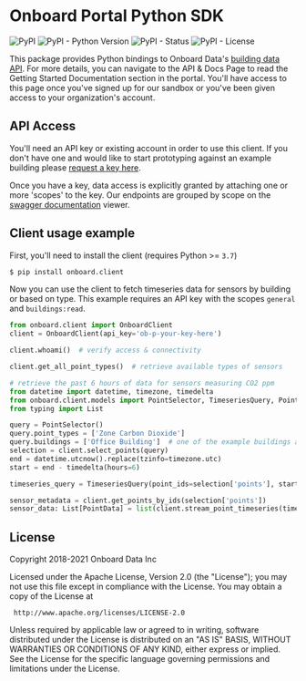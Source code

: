 # Onboard Portal Python SDK

![PyPI](https://img.shields.io/pypi/v/onboard.client)
![PyPI - Python Version](https://img.shields.io/pypi/pyversions/onboard.client)
![PyPI - Status](https://img.shields.io/pypi/status/onboard.client)
![PyPI - License](https://img.shields.io/pypi/l/onboard.client)

This package provides Python bindings to Onboard Data's [building data API](https://portal.onboarddata.io).
For more details, you can navigate to the API & Docs Page to read the Getting Started Documentation section in the portal.
You'll have access to this page once you've signed up for our sandbox or you've been given access to your organization's account.

## API Access

You'll need an API key or existing account in order to use this client. If you don't have one and would like to start prototyping against an example building please [request a key here](https://onboarddata.io/api-keys).

Once you have a key, data access is explicitly granted by attaching one or more 'scopes' to the key. Our endpoints are grouped by scope on the [swagger documentation](https://api.onboarddata.io/doc/) viewer.

## Client usage example

First, you'll need to install the client (requires Python >= `3.7`)

```bash
$ pip install onboard.client
```

Now you can use the client to fetch timeseries data for sensors by building or based on type. This example requires an API key with the scopes `general` and `buildings:read`.

```python
from onboard.client import OnboardClient
client = OnboardClient(api_key='ob-p-your-key-here')

client.whoami()  # verify access & connectivity

client.get_all_point_types()  # retrieve available types of sensors

# retrieve the past 6 hours of data for sensors measuring CO2 ppm
from datetime import datetime, timezone, timedelta
from onboard.client.models import PointSelector, TimeseriesQuery, PointData
from typing import List

query = PointSelector()
query.point_types = ['Zone Carbon Dioxide']
query.buildings = ['Office Building']  # one of the example buildings available in the sandbox
selection = client.select_points(query)
end = datetime.utcnow().replace(tzinfo=timezone.utc)
start = end - timedelta(hours=6)

timeseries_query = TimeseriesQuery(point_ids=selection['points'], start=start, end=end)  # Or `TimeseriesQuery(selector=query, ...)`

sensor_metadata = client.get_points_by_ids(selection['points'])
sensor_data: List[PointData] = list(client.stream_point_timeseries(timeseries_query))
```

## License

 Copyright 2018-2021 Onboard Data Inc

 Licensed under the Apache License, Version 2.0 (the "License");
 you may not use this file except in compliance with the License.
 You may obtain a copy of the License at

     http://www.apache.org/licenses/LICENSE-2.0

 Unless required by applicable law or agreed to in writing, software
 distributed under the License is distributed on an "AS IS" BASIS,
 WITHOUT WARRANTIES OR CONDITIONS OF ANY KIND, either express or implied.
 See the License for the specific language governing permissions and
 limitations under the License.
